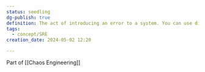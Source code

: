 ```yaml
---
status: seedling
dg-publish: true
definition: The act of introducing an error to a system. You can use different faults, such as network latency or loss of access to storage, to target system components. You can create scenarios that an application or service must be able to handle or recover from.
tags:
  - concept/SRE
creation_date: 2024-05-02 12:20

---
```

Part of [[Chaos Engineering]]
